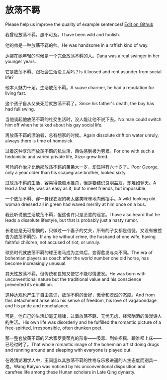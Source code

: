 # 放荡不羁

Please help us improve the quality of example sentences! [Edit on Github](https://github.com/jiyushe/jiyu-example-sentence-source/blob/main/chinese/fangdangbuji.md)

<p><span class="chinese">我曾经放荡不羁，愚不可及。</span><span class="english">I have been wild and foolish.</span></p>

<p><span class="chinese">他的帅是一种放荡不羁的帅。</span><span class="english">He was handsome in a raffish kind of way.</span></p>

<p><span class="chinese">达娜在她年轻的时候是一个完全放荡不羁的人。</span><span class="english">Dana was a real swinger in her younger years.</span></p>

<p><span class="chinese">它是放荡不羁、跟社会生活没关系吗？</span><span class="english">Is it loosed and rent asunder from social life?</span></p>

<p><span class="chinese">他本人魅力十足，生活放荡不羁。</span><span class="english">A suave charmer, he had a reputation for living fast.</span></p>

<p><span class="chinese">这个孩子自从父亲死后就放荡不羁了。</span><span class="english">Since his father's death, the boy has had full swing.</span></p>

<p><span class="chinese">当他谈起他放荡不羁的社交生活时，没人能让他不说下去。</span><span class="english">No man could switch him off when he talked about his gay social life.</span></p>

<p><span class="chinese">再放荡不羁的漂泊者，总有想家的时候。</span><span class="english">Again dissolute drift on water unruly, always there is time of homesick.</span></p>

<p><span class="chinese">过着这种享乐而放荡不羁的私生活，西佐感到极为劳累。</span><span class="english">For one with such a hedonistic and varied private life, Xizor grew tired.</span></p>

<p><span class="chinese">可怜的乔治才比他那放荡不羁的弟弟大一岁，却显得有六十岁了。</span><span class="english">Poor George, only a year older than his scapegrace brother, looked sixty.</span></p>

<p><span class="chinese">过放荡不羁的生活，容易得像顺水推舟，但是要结识良朋益友，却难如登天。</span><span class="english">A lead a fast life, was as easy as it, but to meet friends, but impossible.</span></p>

<p><span class="chinese">一个放荡不羁、穿一身绿衣服的老太婆笑眯眯地向他招手。</span><span class="english">A wild-looking old woman dressed all in green had waved merrily at him once on a bus.</span></p>

<p><span class="chinese">我还听说他生活放荡不羁，但这也许只是恶意的谣言。</span><span class="english">I have also heard that he leads a dissolute lifestyle, but that is probably just a nasty rumor.</span></p>

<p><span class="chinese">长老应是无可指摘的，只做过一个妻子的丈夫，所有的子女都是信徒，又没有被控告为放荡不羁的。</span><span class="english">If any be without crime, the husband of one wife, having faithful children, not accused of riot, or unruly.</span></p>

<p><span class="chinese">球员时代就放荡不羁的球王老马成为主帅后，变得愈发与众不同。</span><span class="english">The era of bohemian players as coach after the world number one old horse, has become increasingly unusual.</span></p>

<p><span class="chinese">其天性放荡不羁，但传统和良知又使它不能尽情迸发。</span><span class="english">He was born with unconventional nature but the traditional value and his conscience prevented its ebullition.</span></p>

<p><span class="chinese">这种达观也产生了自由意识，放荡不羁的爱好，傲骨和漠然的态度。</span><span class="english">And from this detachment arise also his sense of freedom, his love of vagabondage and his pride and nonchalance.</span></p>

<p><span class="chinese">可是，他自己的生活却毫无规律，过着放荡不羁、无忧无虑、经常酗酒的浪漫诗人的生活。</span><span class="english">His own life was disorderly and he fulfilled the romantic picture of a free-spirited, irresponsible, often drunken poet.</span></p>

<p><span class="chinese">那一整套放荡不羁的艺术家罗曼蒂克的形象——吸毒、到处招摇、跟谁都上床——已经过时了。</span><span class="english">That whole romantic image of the bohemian artist doing drugs and running around and sleeping with everyone is played out.</span></p>

<p><span class="chinese">在晚清湖湘学人中，王闿运以其放荡不羁的性格与乐极进遥的人生态度而别具一格。</span><span class="english">Wang Kaiyun was noticed by his unconventional disposition and carefree life among these Hunan scholars in Late Qing dynasty.</span></p>

